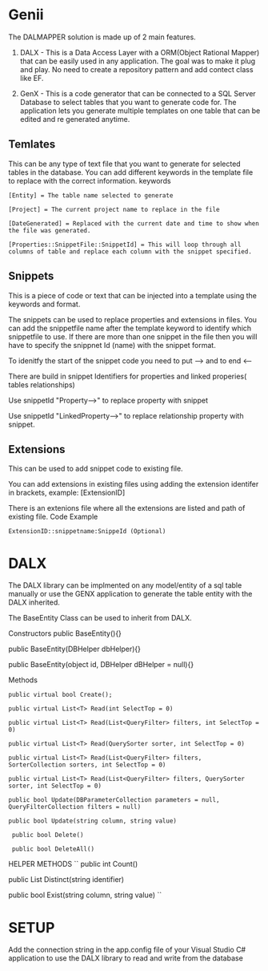 # Genii

The DALMAPPER solution is made up of 2 main features.
1. DALX - This is a Data Access Layer with a ORM(Object Rational Mapper) that can be easily used in any application. The goal was to make it plug and play. No need to create a repository pattern and add contect class like EF.

2. GenX - This is a code generator that can be connected to a SQL Server Database to select tables that you want to generate code for. The application lets you generate multiple templates on one table that can be edited and re generated anytime.

 ## Temlates 

This can be any type of text file that you want to generate for selected tables in the database. You can add different keywords in the template file to replace with the correct information.
keywords
```
[Entity] = The table name selected to generate
```
```
[Project] = The current project name to replace in the file
```
```
[DateGenerated] = Replaced with the current date and time to show when the file was generated.
```
```
[Properties::SnippetFile::SnippetId] = This will loop through all columns of table and replace each column with the snippet specified.
```

## Snippets

This is a piece of code or text that can be injected into a template using the keywords and format.

The snippets can be used to replace properties and extensions in files.
You can add the snippetfile name after the template keyword to identify which snippetfile to use. If there are more than one snippet in the file then you will have to specify the snippnet Id (name) with the snippet format.

To idenitfy the start of the snippet code you need to put -->  and to end <--

There are build in snippet Identifiers for properties and linked properies( tables relationships)

Use snippetId "Property-->" to replace property with snippet

Use snippetId "LinkedProperty-->" to replace relationship property with snippet.


## Extensions 

This can be used to add snippet code to existing file.

You can add extensions in existing files using adding the extension identifer in brackets, example: [ExtensionID]

There is an extenions file where all the extensions are listed and path of existing file.
Code Example
```
ExtensionID::snippetname:SnippeId (Optional)
```
# DALX
The DALX library can be implmented on any model/entity of a sql table manually or use the GENX application to generate the table entity with the DALX inherited.

The BaseEntity<T> Class can be used to inherit from DALX. 
  
Constructors
public BaseEntity(){}

public BaseEntity(DBHelper dbHelper){}

public BaseEntity(object id, DBHelper dBHelper = null){} 

Methods
```
public virtual bool Create();

public virtual List<T> Read(int SelectTop = 0)
  
public virtual List<T> Read(List<QueryFilter> filters, int SelectTop = 0)
  
public virtual List<T> Read(QuerySorter sorter, int SelectTop = 0)
  
public virtual List<T> Read(List<QueryFilter> filters, SorterCollection sorters, int SelectTop = 0)
  
public virtual List<T> Read(List<QueryFilter> filters, QuerySorter sorter, int SelectTop = 0)

public bool Update(DBParameterCollection parameters = null, QueryFilterCollection filters = null)

public bool Update(string column, string value)

 public bool Delete()
 
 public bool DeleteAll()
  ```
HELPER METHODS
``
public int Count()

public List<T> Distinct(string identifier)
  
public bool Exist(string column, string value)
``
# SETUP

Add the connection string in the app.config file of your Visual Studio C# application to use the DALX library to read and write from the database
